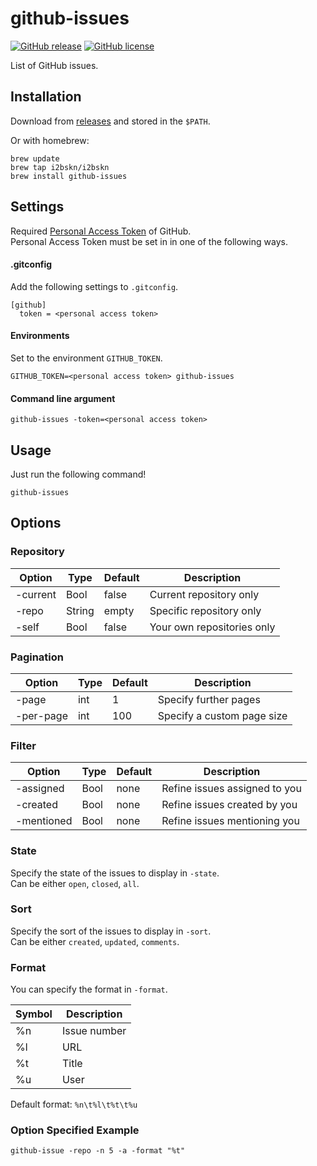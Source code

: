 github-issues
=============

[![GitHub release](https://img.shields.io/github/release/i2bskn/github-issues.svg?style=flat-square)](https://github.com/i2bskn/github-issues/releases)
[![GitHub license](https://img.shields.io/github/license/i2bskn/github-issues.svg?style=flat-square)](https://github.com/i2bskn/github-issues/blob/master/LICENSE.txt)

List of GitHub issues.

Installation
------------

Download from [releases](https://github.com/i2bskn/github-issues/releases) and stored in the `$PATH`.  

Or with homebrew:

```
brew update
brew tap i2bskn/i2bskn
brew install github-issues
```

Settings
--------

Required [Personal Access Token](https://help.github.com/articles/creating-an-access-token-for-command-line-use/) of GitHub.  
Personal Access Token must be set in in one of the following ways.

#### .gitconfig

Add the following settings to `.gitconfig`.

```
[github]
  token = <personal access token>
```

#### Environments

Set to the environment `GITHUB_TOKEN`.

```
GITHUB_TOKEN=<personal access token> github-issues
```

#### Command line argument

```
github-issues -token=<personal access token>
```

Usage
-----

Just run the following command!

```
github-issues
```

Options
-------

### Repository

|Option|Type|Default|Description|
|------|----|-------|-----------|
|-current|Bool|false|Current repository only|
|-repo|String|empty|Specific repository only|
|-self|Bool|false|Your own repositories only|

### Pagination

|Option|Type|Default|Description|
|------|----|-------|-----------|
|-page|int|1|Specify further pages|
|-per-page|int|100|Specify a custom page size|

### Filter

|Option|Type|Default|Description|
|------|----|-------|-----------|
|-assigned|Bool|none|Refine issues assigned to you|
|-created|Bool|none|Refine issues created by you|
|-mentioned|Bool|none|Refine issues mentioning you|

### State

Specify the state of the issues to display in `-state`.  
Can be either `open`, `closed`, `all`.

### Sort

Specify the sort of the issues to display in `-sort`.  
Can be either `created`, `updated`, `comments`.

### Format

You can specify the format in `-format`.

|Symbol|Description|
|------|-----------|
|%n|Issue number|
|%l|URL|
|%t|Title|
|%u|User|

Default format: `%n\t%l\t%t\t%u`

### Option Specified Example

```
github-issue -repo -n 5 -a -format "%t"
```
